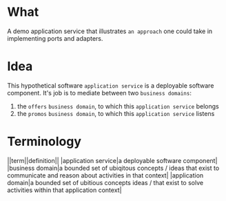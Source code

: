# What
A demo application service that illustrates `an approach` one could take in implementing ports and adapters.

# Idea
This hypothetical software `application service` is a deployable software component.
It's job is to mediate between two `business domains`:
1) the `offers` `business domain`, to which this `application service` belongs
2) the `promos` `business domain`, to which this `application service` listens

# Terminology
||term||definition||
|application service|a deployable software component|
|business domain|a bounded set of ubiqitous concepts / ideas that exist to communicate and reason about activities in that context|
|application domain|a bounded set of ubitious concepts ideas / that exist to solve activities within that application context|

